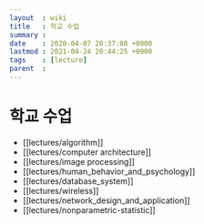 ```yaml
---
layout  : wiki
title   : 학교 수업
summary :
date    : 2020-04-07 20:37:08 +0900
lastmod : 2021-04-24 20:44:25 +0900
tags    : [lecture]
parent  :
---
```


# 학교 수업
* [[lectures/algorithm]] 
* [[lectures/computer architecture]]
* [[lectures/image processing]]
* [[lectures/human_behavior_and_psychology]]
* [[lectures/database_system]]
* [[lectures/wireless]]
* [[lectures/network_design_and_application]]
* [[lectures/nonparametric-statistic]]
